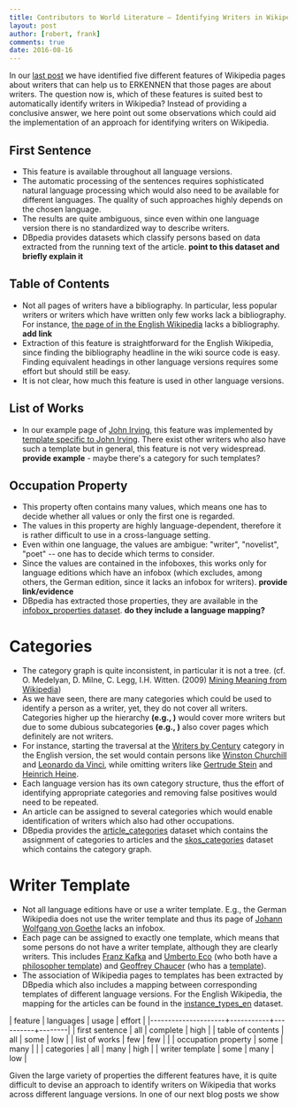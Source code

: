 ```yaml
---
title: Contributors to World Literature – Identifying Writers in Wikipedia, Part II
layout: post
author: [robert, frank]
comments: true
date: 2016-08-16
---
```



In our [last post]() we have identified five different features of
Wikipedia pages about writers that can help us to ERKENNEN that those
pages are about writers. The question now is, which of these features
is suited best to automatically identify writers in Wikipedia?
Instead of providing a conclusive answer, we here point out some
observations which could aid the implementation of an approach for
identifying writers on Wikipedia.

## First Sentence
- This feature is available throughout all language versions.
- The automatic processing of the sentences requires sophisticated
  natural language processing which would also need to be available
  for different languages. The quality of such approaches highly
  depends on the chosen language.
- The results are quite ambiguous, since even within one language
  version there is no standardized way to describe writers.
- DBpedia provides datasets which classify persons based on data
  extracted from the running text of the article. **point to this
  dataset and briefly explain it**

## Table of Contents
- Not all pages of writers have a bibliography. In particular, less
  popular writers or writers which have written only few works lack a
  bibliography. For instance, [the page of in the English Wikipedia]()
  lacks a bibliography. **add link**
- Extraction of this feature is straightforward for the English
  Wikipedia, since finding the bibliography headline in the wiki
  source code is easy. Finding equivalent headings in other language
  versions requires some effort but should still be easy.
- It is not clear, how much this feature is used in other language
  versions.

## List of Works
- In our example page of
  [John Irving](https://en.wikipedia.org/wiki/John_Irving), this
  feature was implemented by
  [template specific to John Irving](https://en.wikipedia.org/wiki/Template:John_Irving).
  There exist other writers who also have such a template but in
  general, this feature is not very widespread. **provide example** -
  maybe there's a category for such templates?

## Occupation Property
- This property often contains many values, which means one has to
  decide whether all values or only the first one is regarded.
- The values in this property are highly language-dependent, therefore
  it is rather difficult to use in a cross-language setting.
- Even within one language, the values are ambigue: "writer",
  "novelist", "poet" -- one has to decide which terms to consider.
- Since the values are contained in the infoboxes, this works only for
  language editions which have an infobox (which excludes, among
  others, the German edition, since it lacks an infobox for
  writers). **provide link/evidence**
- DBpedia has extracted those properties, they are available in the
  [infobox_properties dataset](). **do they include a language
  mapping?**

# Categories
- The category graph is quite inconsistent, in particular it is not a
  tree. (cf. O. Medelyan, D. Milne, C. Legg, I.H. Witten. (2009)
  [Mining Meaning from Wikipedia](http://dx.doi.org/10.1016/j.ijhcs.2009.05.004))
- As we have seen, there are many categories which could be used to
  identify a person as a writer, yet, they do not cover all
  writers. Categories higher up the hierarchy **(e.g., )** would cover
  more writers but due to some dubious subcategories **(e.g., )** also
  cover pages which definitely are not writers.
- For instance, starting the traversal at the [Writers by Century]()
  category in the English version, the set would contain persons like
  [Winston Churchill]() and [Leonardo da Vinci](), while omitting
  writers like [Gertrude Stein]() and [Heinrich Heine]().
- Each language version has its own category structure, thus the
  effort of identifying appropriate categories and removing false
  positives would need to be repeated.
- An article can be assigned to several categories which would enable
  identification of writers which also had other occupations.
- DBpedia provides the [article_categories]() dataset which contains
  the assignment of categories to articles and the [skos_categories]()
  dataset which contains the category graph.

# Writer Template
- Not all language editions have or use a writer template. E.g., the
  German Wikipedia does not use the writer template and thus its page
  of
  [Johann Wolfgang von Goethe](https://de.wikipedia.org/wiki/Johann_Wolfgang_von_Goethe)
  lacks an infobox.
- Each page can be assigned to exactly one template, which means that
  some persons do not have a writer template, although they are
  clearly writers. This includes
  [Franz Kafka](https://en.wikipedia.org/wiki/Franz_Kafka) and
  [Umberto Eco](https://en.wikipedia.org/wiki/Umberto_Eco) (who both
  have a [philosopher template]()) and
  [Geoffrey Chaucer](https://en.wikipedia.org/wiki/Geoffrey_Chaucer)
  (who has a [template]()).
- The association of Wikipedia pages to templates has been extracted
  by DBpedia which also includes a mapping between corresponding
  templates of different language versions. For the English Wikipedia,
  the mapping for the articles can be found in the
  [instance_types_en]() dataset.

| feature             | languages | usage    | effort |
|---------------------+-----------+----------+--------|
| first sentence      | all       | complete | high   |
| table of contents   | all       | some     | low    |
| list of works       | few       | few      |        |
| occupation property | some      | many     |        |
| categories          | all       | many     | high   |
| writer template     | some      | many     | low    |

Given the large variety of properties the different features have, it
is quite difficult to devise an approach to identify writers on
Wikipedia that works across different language versions. In one of our
next blog posts we show
